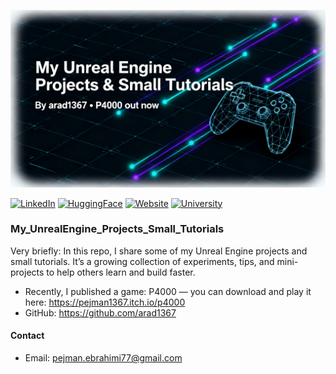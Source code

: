 ![Banner](./banner.png)

[![LinkedIn](https://img.shields.io/badge/LinkedIn-0077B5?style=for-the-badge&logo=linkedin&logoColor=white)](https://www.linkedin.com/in/pejman-ebrahimi-4a60151a7/)
[![HuggingFace](https://img.shields.io/badge/🤗_Hugging_Face-FFD21E?style=for-the-badge)](https://huggingface.co/arad1367)
[![Website](https://img.shields.io/badge/Website-008080?style=for-the-badge&logo=About.me&logoColor=white)](https://arad1367.github.io/pejman-ebrahimi/)
[![University](https://img.shields.io/badge/University-00205B?style=for-the-badge&logo=academia&logoColor=white)](https://www.uni.li/pejman.ebrahimi?set_language=en)

### My_UnrealEngine_Projects_Small_Tutorials

Very briefly: In this repo, I share some of my Unreal Engine projects and small tutorials. It’s a growing collection of experiments, tips, and mini-projects to help others learn and build faster.

- Recently, I published a game: P4000 — you can download and play it here: https://pejman1367.itch.io/p4000
- GitHub: https://github.com/arad1367

#### Contact
- Email: pejman.ebrahimi77@gmail.com

